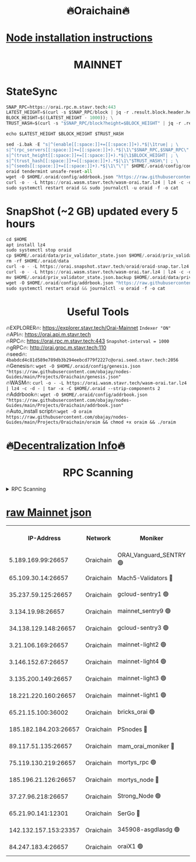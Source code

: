 <h1 align="center"> 🔥Oraichain🔥</h1>

[Node installation instructions](https://github.com/obajay/nodes-Guides/tree/main/Projects/Oraichain)
=
<h1 align="center"> MAINNET</h1>

# StateSync
```python
SNAP_RPC=https://orai.rpc.m.stavr.tech:443
LATEST_HEIGHT=$(curl -s $SNAP_RPC/block | jq -r .result.block.header.height); \
BLOCK_HEIGHT=$((LATEST_HEIGHT - 1000)); \
TRUST_HASH=$(curl -s "$SNAP_RPC/block?height=$BLOCK_HEIGHT" | jq -r .result.block_id.hash)

echo $LATEST_HEIGHT $BLOCK_HEIGHT $TRUST_HASH

sed -i.bak -E "s|^(enable[[:space:]]+=[[:space:]]+).*$|\1true| ; \
s|^(rpc_servers[[:space:]]+=[[:space:]]+).*$|\1\"$SNAP_RPC,$SNAP_RPC\"| ; \
s|^(trust_height[[:space:]]+=[[:space:]]+).*$|\1$BLOCK_HEIGHT| ; \
s|^(trust_hash[[:space:]]+=[[:space:]]+).*$|\1\"$TRUST_HASH\"| ; \
s|^(seeds[[:space:]]+=[[:space:]]+).*$|\1\"\"|" $HOME/.oraid/config/config.toml
oraid tendermint unsafe-reset-all
wget -O $HOME/.oraid/config/addrbook.json "https://raw.githubusercontent.com/obajay/nodes-Guides/main/Projects/Oraichain/addrbook.json"
curl -o - -L https://orai.wasm.stavr.tech/wasm-orai.tar.lz4 | lz4 -c -d - | tar -x -C $HOME/.oraid --strip-components 2
sudo systemctl restart oraid && sudo journalctl -u oraid -f -o cat
```
# SnapShot (~2 GB) updated every 5 hours
```python
cd $HOME
apt install lz4
sudo systemctl stop oraid
cp $HOME/.oraid/data/priv_validator_state.json $HOME/.oraid/priv_validator_state.json.backup
rm -rf $HOME/.oraid/data
curl -o - -L https://orai.snapshot.stavr.tech/oraid/oraid-snap.tar.lz4 | lz4 -c -d - | tar -x -C $HOME/.oraid --strip-components 2
curl -o - -L https://orai.wasm.stavr.tech/wasm-orai.tar.lz4 | lz4 -c -d - | tar -x -C $HOME/.oraid --strip-components 2
mv $HOME/.oraid/priv_validator_state.json.backup $HOME/.oraid/data/priv_validator_state.json
wget -O $HOME/.oraid/config/addrbook.json "https://raw.githubusercontent.com/obajay/nodes-Guides/main/Projects/Oraichain/addrbook.json"
sudo systemctl restart oraid && journalctl -u oraid -f -o cat
```

 <h1 align="center"> Useful Tools</h1>

🔥EXPLORER🔥:     https://explorer.stavr.tech/Orai-Mainnet        `Indexer "ON"` \
🔥API🔥:          https://orai.api.m.stavr.tech \
🔥RPC🔥:          https://orai.rpc.m.stavr.tech:443              `Snapshot-interval = 1000` \
🔥gRPC🔥:         http://orai.grpc.m.stavr.tech:110 \
🔥seed🔥:      `4babdcd4c81d589e789db3b294eebcd779f2227c@orai.seed.stavr.tech:2056` \
🔥Genesis🔥:   `wget -O $HOME/.oraid/config/genesis.json "https://raw.githubusercontent.com/obajay/nodes-Guides/main/Projects/Oraichain/genesis.json"` \
🔥WASM🔥:      `curl -o - -L https://orai.wasm.stavr.tech/wasm-orai.tar.lz4 | lz4 -c -d - | tar -x -C $HOME/.oraid --strip-components 2` \
🔥Addrbook🔥:  `wget -O $HOME/.oraid/config/addrbook.json "https://raw.githubusercontent.com/obajay/nodes-Guides/main/Projects/Oraichain/addrbook.json"` \
🔥Auto_install script🔥:`wget -O oraim https://raw.githubusercontent.com/obajay/nodes-Guides/main/Projects/Oraichain/oraim && chmod +x oraim && ./oraim`

🔥[Decentralization Info](https://github.com/obajay/StateSync-snapshots/tree/main/Projects/Oraichain/Decentralization)🔥
=
<h1 align="center"> RPC Scanning</h1>

<details>
<summary>RPC Scanning</summary>

<h2 align="center"> We scan nodes in real time every 4 hours. And we provide the final result of RPC endpoints.
We cannot influence the operation of these nodes in any way. </h2>


```python
If Voting Power is higher than 0 --> then the Node is a validator of the network and may be subject to attack and be a potential threat to the chain.
```
```python
We marked such validators with a red symbol
```

</details>

[raw Mainnet json](https://rpc-check.oraim.stavr.tech/oraim/rpc-oraim-result.json)
=


<table><tr><th>IP-Address</th><th>Network</th><th>Moniker</th><th>Latest Block Height</th><th>Earliest Block Height</th><th>Catching Up</th><th>Tx Index</th><th>Voting Power</th><th>Scan Time</th></tr><tr><td>5.189.169.99:26657</td><td>Oraichain</td><td>ORAI_Vanguard_SENTRY 🟢</td><td>16191424</td><td>0</td><td>False</td><td>on</td><td>0</td><td>2024-03-13T14:32:53.555200869UTC</td></tr><tr><td>65.109.30.14:26657</td><td>Oraichain</td><td>Mach5-Validators 🔴</td><td>16191434</td><td>0</td><td>False</td><td>off</td><td>644</td><td>2024-03-13T14:33:53.482032552UTC</td></tr><tr><td>35.237.59.125:26657</td><td>Oraichain</td><td>gcloud-sentry1 🟢</td><td>16191423</td><td>1</td><td>False</td><td>on</td><td>0</td><td>2024-03-13T14:32:50.801711981UTC</td></tr><tr><td>3.134.19.98:26657</td><td>Oraichain</td><td>mainnet_sentry9 🟢</td><td>16191430</td><td>1</td><td>False</td><td>on</td><td>0</td><td>2024-03-13T14:33:26.408065217UTC</td></tr><tr><td>34.138.129.148:26657</td><td>Oraichain</td><td>gcloud-sentry3 🟢</td><td>16191432</td><td>1</td><td>False</td><td>on</td><td>0</td><td>2024-03-13T14:33:41.319719943UTC</td></tr><tr><td>3.21.106.169:26657</td><td>Oraichain</td><td>mainnet-light2 🟢</td><td>16191428</td><td>15275144</td><td>False</td><td>on</td><td>0</td><td>2024-03-13T14:33:17.302732839UTC</td></tr><tr><td>3.146.152.67:26657</td><td>Oraichain</td><td>mainnet-light4 🟢</td><td>16191430</td><td>15275144</td><td>False</td><td>on</td><td>0</td><td>2024-03-13T14:33:29.164916941UTC</td></tr><tr><td>3.135.200.149:26657</td><td>Oraichain</td><td>mainnet-light3 🟢</td><td>16191431</td><td>15275144</td><td>False</td><td>on</td><td>0</td><td>2024-03-13T14:33:33.912918675UTC</td></tr><tr><td>18.221.220.160:26657</td><td>Oraichain</td><td>mainnet-light1 🟢</td><td>16191432</td><td>15643601</td><td>False</td><td>on</td><td>0</td><td>2024-03-13T14:33:38.612106316UTC</td></tr><tr><td>65.21.15.100:36002</td><td>Oraichain</td><td>bricks_orai 🟢</td><td>16191435</td><td>15848470</td><td>False</td><td>on</td><td>0</td><td>2024-03-13T14:33:58.074101895UTC</td></tr><tr><td>185.182.184.203:26657</td><td>Oraichain</td><td>PSnodes 🔴</td><td>16191424</td><td>15946937</td><td>False</td><td>off</td><td>24</td><td>2024-03-13T14:32:54.213219459UTC</td></tr><tr><td>89.117.51.135:26657</td><td>Oraichain</td><td>mam_orai_moniker 🔴</td><td>16191424</td><td>15951001</td><td>False</td><td>on</td><td>5</td><td>2024-03-13T14:32:51.111460330UTC</td></tr><tr><td>75.119.130.219:26657</td><td>Oraichain</td><td>mortys_rpc 🟢</td><td>16191434</td><td>15960001</td><td>False</td><td>on</td><td>0</td><td>2024-03-13T14:33:48.788586886UTC</td></tr><tr><td>185.196.21.126:26657</td><td>Oraichain</td><td>mortys_node 🔴</td><td>16191424</td><td>16058801</td><td>False</td><td>on</td><td>168377</td><td>2024-03-13T14:32:53.893573193UTC</td></tr><tr><td>37.27.96.218:26657</td><td>Oraichain</td><td>Strong_Node 🟢</td><td>16191436</td><td>16086201</td><td>False</td><td>on</td><td>0</td><td>2024-03-13T14:34:02.574626099UTC</td></tr><tr><td>65.21.90.141:12301</td><td>Oraichain</td><td>SerGo 🔴</td><td>16191433</td><td>16091433</td><td>False</td><td>off</td><td>1</td><td>2024-03-13T14:33:45.771017562UTC</td></tr><tr><td>142.132.157.153:23357</td><td>Oraichain</td><td>345908-asgdlasdg 🟢</td><td>16191430</td><td>16103383</td><td>False</td><td>on</td><td>0</td><td>2024-03-13T14:33:25.749221555UTC</td></tr><tr><td>84.247.183.4:26657</td><td>Oraichain</td><td>oraiX1 🟢</td><td>16191436</td><td>16177601</td><td>False</td><td>on</td><td>0</td><td>2024-03-13T14:34:02.918038175UTC</td></tr></table>
